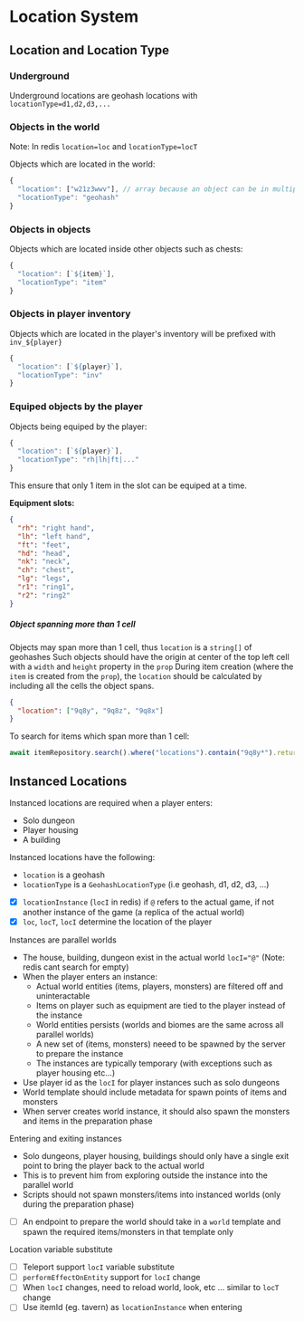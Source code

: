 # Location System

## Location and Location Type

### Underground

Underground locations are geohash locations with `locationType=d1,d2,d3,...`

### Objects in the world

Note: In redis `location=loc` and `locationType=locT`

Objects which are located in the world:

```ts
{
  "location": ["w21z3wwv"], // array because an object can be in multiple cells
  "locationType": "geohash"
}
```

### Objects in objects

Objects which are located inside other objects such as chests:

```js
{
  "location": [`${item}`],
  "locationType": "item"
}
```

### Objects in player inventory

Objects which are located in the player's inventory will be prefixed with `inv_${player}`

```js
{
  "location": [`${player}`],
  "locationType": "inv"
}
```

### Equiped objects by the player

Objects being equiped by the player:

```js
{
  "location": [`${player}`],
  "locationType": "rh|lh|ft|..."
}
```

This ensure that only 1 item in the slot can be equiped at a time.

**Equipment slots:**

```json
{
  "rh": "right hand",
  "lh": "left hand",
  "ft": "feet",
  "hd": "head",
  "nk": "neck",
  "ch": "chest",
  "lg": "legs",
  "r1": "ring1",
  "r2": "ring2"
}
```

##### Object spanning more than 1 cell

Objects may span more than 1 cell, thus `location` is a `string[]` of geohashes
Such objects should have the origin at center of the top left cell with a `width` and `height` property in the `prop`
During item creation (where the `item` is created from the `prop`), the `location` should be calculated by including all the cells the object spans.

```json
{
  "location": ["9q8y", "9q8z", "9q8x"]
}
```

To search for items which span more than 1 cell:

```js
await itemRepository.search().where("locations").contain("9q8y*").return.all();
```

## Instanced Locations

Instanced locations are required when a player enters:

- Solo dungeon
- Player housing
- A building

Instanced locations have the following:

- `location` is a geohash
- `locationType` is a `GeohashLocationType` (i.e geohash, d1, d2, d3, ...)
- [x] `locationInstance` (`locI` in redis) if `@` refers to the actual game, if not another instance of the game (a replica of the actual world)
- [x] `loc`, `locT`, `locI` determine the location of the player

Instances are parallel worlds

- The house, building, dungeon exist in the actual world `locI="@"` (Note: redis cant search for empty)
- When the player enters an instance:
  - Actual world entities (items, players, monsters) are filtered off and uninteractable
  - Items on player such as equipment are tied to the player instead of the instance
  - World entities persists (worlds and biomes are the same across all parallel worlds)
  - A new set of (items, monsters) neeed to be spawned by the server to prepare the instance
  - The instances are typically temporary (with exceptions such as player housing etc...)
- Use player id as the `locI` for player instances such as solo dungeons
- World template should include metadata for spawn points of items and monsters
- When server creates world instance, it should also spawn the monsters and items in the preparation phase

Entering and exiting instances

- Solo dungeons, player housing, buildings should only have a single exit point to bring the player back to the actual world
- This is to prevent him from exploring outside the instance into the parallel world
- Scripts should not spawn monsters/items into instanced worlds (only during the preparation phase)
- [ ] An endpoint to prepare the world should take in a `world` template and spawn the required items/monsters in that template only

Location variable substitute

- [ ] Teleport support `locI` variable substitute
- [ ] `performEffectOnEntity` support for `locI` change
- [ ] When `locI` changes, need to reload world, look, etc ... similar to `locT` change
- [ ] Use itemId (eg. tavern) as `locationInstance` when entering
